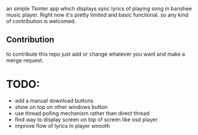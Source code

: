 an simple Tkinter app which displays sync lyrics of playing song in banshee
music player. Right now it's pretty limited and basic functional. so any kind of contribution is welcomed.

Contribution
------------
to contribute this repo just add or change whatever you want and make a merge request.

TODO:
====
* add a manual download buttons
* show on top on other windows button
* use thread polling mechanism rather than direct thread
* find way to display screen on top of screen like osd player
* improve flow of lyrics in player smooth

